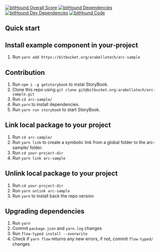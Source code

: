 [![bitHound Overall Score](https://www.bithound.io/bitbucket/arabellatech/react-sample-component/badges/score.svg)](https://www.bithound.io/bitbucket/arabellatech/react-sample-component)
[![bitHound Dependencies](https://www.bithound.io/bitbucket/arabellatech/react-sample-component/badges/dependencies.svg)](https://www.bithound.io/bitbucket/arabellatech/react-sample-component/develop/dependencies/npm)
[![bitHound Dev Dependencies](https://www.bithound.io/bitbucket/arabellatech/react-sample-component/badges/devDependencies.svg)](https://www.bithound.io/bitbucket/arabellatech/react-sample-component/develop/dependencies/npm)
[![bitHound Code](https://www.bithound.io/bitbucket/arabellatech/react-sample-component/badges/code.svg)](https://www.bithound.io/bitbucket/arabellatech/react-sample-component)

## Quick start

## Install example component in your-project
1. Run `yarn add https://bitbucket.org/arabellatech/arc-sample`

## Contribution
1. Run `npm i -g getstorybook` to instal StoryBook.
1. Clone this repo using `git clone git@bitbucket.org:arabellatech/arc-sample.git`
1. Run `cd arc-sample/`
1. Run `yarn` to install dependencies.
1. Run `yarn run storybook` to start StoryBook.

## Link local package to your project
1. Run `cd arc-sample/`
1. Run `yarn link` to create a symbolic link from a global folder to the arc-sample/ folder.
1. Run `cd your-project-dir`
1. Run `yarn link arc-sample`

## Unlink local package to your project
1. Run `cd your-project-dir`
1. Run `yarn unlink arc-sample`
1. Run `yarn` to install back the repo version

## Upgrading dependencies
1. Run `yarn`
1. Commit `package.json` and `yarn.log` changes
1. Run `flow-typed install --overwrite`
1. Check if `yarn flow` returns any new errors, if not, commit `flow-typed/` changes